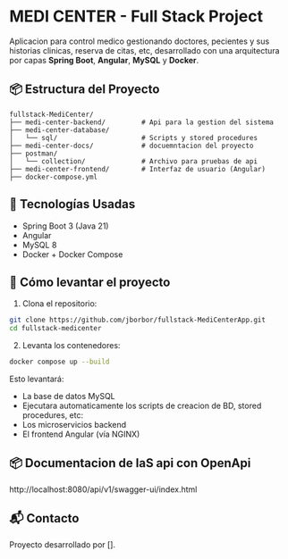 # MEDI CENTER - Full Stack Project

Aplicacion para control medico gestionando doctores, pecientes y sus historias clinicas, reserva de citas, etc, desarrollado con una arquitectura por capas **Spring Boot**, **Angular**, **MySQL** y **Docker**.

## 📦 Estructura del Proyecto

```
fullstack-MediCenter/
├── medi-center-backend/         # Api para la gestion del sistema
├── medi-center-database/
│   └── sql/                     # Scripts y stored procedures
├── medi-center-docs/            # docuemntacion del proyecto
├── postman/
│   └── collection/              # Archivo para pruebas de api
├── medi-center-frontend/        # Interfaz de usuario (Angular)
├── docker-compose.yml
```

## 🚀 Tecnologías Usadas

- Spring Boot 3 (Java 21)
- Angular
- MySQL 8
- Docker + Docker Compose

## 🐳 Cómo levantar el proyecto

1. Clona el repositorio:

```bash
git clone https://github.com/jborbor/fullstack-MediCenterApp.git
cd fullstack-medicenter
```

2. Levanta los contenedores:

```bash
docker compose up --build
```

Esto levantará:

- La base de datos MySQL
- Ejecutara automaticamente los scripts de creacion de BD, stored procedures, etc:
- Los microservicios backend
- El frontend Angular (vía NGINX)

## 📦 Documentacion de laS api con OpenApi

http://localhost:8080/api/v1/swagger-ui/index.html

## 📬 Contacto

Proyecto desarrollado por [].

